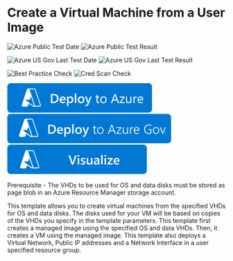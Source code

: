 # Create a Virtual Machine from a User Image

![Azure Public Test Date](https://azurequickstartsservice.blob.core.windows.net/badges/quickstarts/microsoft.compute/vm-user-image-data-disks/PublicLastTestDate.svg)
![Azure Public Test Result](https://azurequickstartsservice.blob.core.windows.net/badges/quickstarts/microsoft.compute/vm-user-image-data-disks/PublicDeployment.svg)

![Azure US Gov Last Test Date](https://azurequickstartsservice.blob.core.windows.net/badges/quickstarts/microsoft.compute/vm-user-image-data-disks/FairfaxLastTestDate.svg)
![Azure US Gov Last Test Result](https://azurequickstartsservice.blob.core.windows.net/badges/quickstarts/microsoft.compute/vm-user-image-data-disks/FairfaxDeployment.svg)

![Best Practice Check](https://azurequickstartsservice.blob.core.windows.net/badges/quickstarts/microsoft.compute/vm-user-image-data-disks/BestPracticeResult.svg)
![Cred Scan Check](https://azurequickstartsservice.blob.core.windows.net/badges/quickstarts/microsoft.compute/vm-user-image-data-disks/CredScanResult.svg)

[![Deploy To Azure](https://raw.githubusercontent.com/Azure/azure-quickstart-templates/master/1-CONTRIBUTION-GUIDE/images/deploytoazure.svg?sanitize=true)](https://portal.azure.com/#create/Microsoft.Template/uri/https%3A%2F%2Fraw.githubusercontent.com%2FAzure%2Fazure-quickstart-templates%2Fmaster%2Fquickstarts%2Fmicrosoft.compute%2Fvm-user-image-data-disks%2Fazuredeploy.json)  
[![Deploy To Azure US Gov](https://raw.githubusercontent.com/Azure/azure-quickstart-templates/master/1-CONTRIBUTION-GUIDE/images/deploytoazuregov.svg?sanitize=true)](https://portal.azure.us/#create/Microsoft.Template/uri/https%3A%2F%2Fraw.githubusercontent.com%2FAzure%2Fazure-quickstart-templates%2Fmaster%2Fquickstarts%2Fmicrosoft.compute%2Fvm-user-image-data-disks%2Fazuredeploy.json)
[![Visualize](https://raw.githubusercontent.com/Azure/azure-quickstart-templates/master/1-CONTRIBUTION-GUIDE/images/visualizebutton.svg?sanitize=true)](http://armviz.io/#/?load=https%3A%2F%2Fraw.githubusercontent.com%2FAzure%2Fazure-quickstart-templates%2Fmaster%2Fquickstarts%2Fmicrosoft.compute%2Fvm-user-image-data-disks%2Fazuredeploy.json)

Prerequisite - The VHDs to be used for OS and data disks must be stored as page blob in an Azure Resource Manager storage account.

This template allows you to create virtual machines from the specified VHDs for OS and data disks. The disks used for your VM will be based on copies of the VHDs you specify in the template parameters. This template first creates a managed image using the specified OS and data VHDs. Then, it creates a VM using the managed image. This template also deploys a Virtual Network, Public IP addresses and a Network Interface in a user specified resource group.



